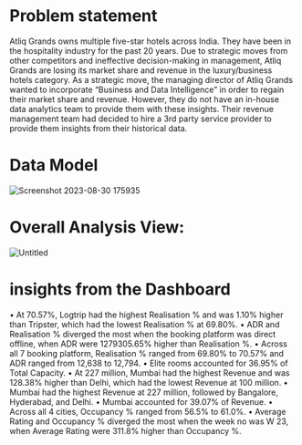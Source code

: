 # Problem statement
Atliq Grands owns multiple five-star hotels across India. They have been in the hospitality industry for the past 20 years. Due to strategic moves from other competitors and ineffective decision-making in management, Atliq Grands are losing its market share and revenue in the luxury/business hotels category. As a strategic move, the managing director of Atliq Grands wanted to incorporate “Business and Data Intelligence” in order to regain their market share and revenue. However, they do not have an in-house data analytics team to provide them with these insights.
Their revenue management team had decided to hire a 3rd party service provider to provide them insights from their historical data.

# Data Model
![Screenshot 2023-08-30 175935](https://github.com/YogitaSalokhe/Hospitality-Analysis/assets/143188442/9e418c5d-efee-44a6-a77d-a220a6d47b06)

# Overall Analysis View:
![Untitled](https://github.com/YogitaSalokhe/Hospitality-Analysis/assets/143188442/e1ef12d3-3a24-47a1-8793-c921d255f064)

# insights from the Dashboard

•	At 70.57%, Logtrip had the highest Realisation % and was 1.10% higher than Tripster, which had the lowest Realisation % at 69.80%.
•	ADR and Realisation % diverged the most when the booking platform was direct offline, when ADR were 1279305.65% higher than Realisation %.
•	Across all 7 booking platform, Realisation % ranged from 69.80% to 70.57% and ADR ranged from 12,638 to 12,794.
•	Elite rooms accounted for 36.95% of Total Capacity.
•	At 227 million, Mumbai had the highest Revenue and was 128.38% higher than Delhi, which had the lowest Revenue at 100 million.
•	Mumbai had the highest Revenue at 227 million, followed by Bangalore, Hyderabad, and Delhi.
•	Mumbai accounted for 39.07% of Revenue.
•	Across all 4 cities, Occupancy % ranged from 56.5% to 61.0%.
•	Average Rating and Occupancy % diverged the most when the week no was W 23, when Average Rating were 311.8% higher than Occupancy %.
